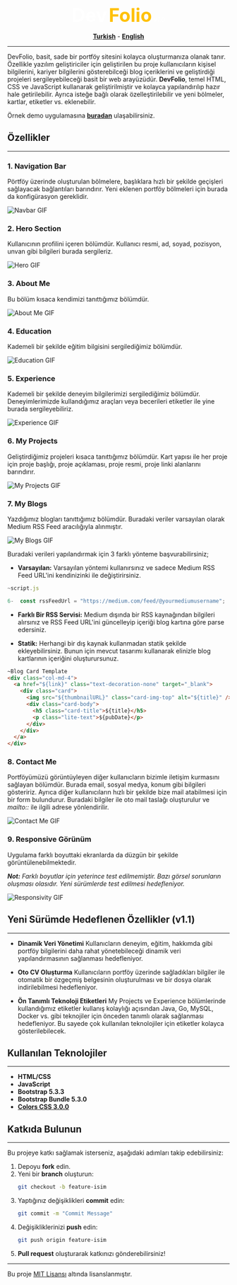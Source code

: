 <div align="center">
  <h1 style="font-size: 3em; color: #FFFFFF; display: inline;">Dev</h1>
  <h1 style="font-size: 3em; color: #FFC107; display: inline;">Folio</h1>
  <h6 align="right" style="color: #FFFFFF; display: inline;">v1.0</h6>

  [**Turkish**](README_tr.md) - [**English**](../README.md)

  <hr>
</div>

DevFolio, basit, sade bir portföy sitesini kolayca oluşturmanıza olanak tanır. Özellikle yazılım geliştiriciler için geliştirilen bu proje kullanıcıların kişisel bilgilerini, kariyer bilgilerini gösterebilceği blog içeriklerini ve geliştirdiği projeleri sergileyebileceği basit bir web arayüzüdür. **DevFolio**, temel HTML, CSS ve JavaScript kullanarak geliştirilmiştir ve kolayca yapılandırılıp hazır hale getirilebilir. Ayrıca isteğe bağlı olarak özelleştirilebilir ve yeni bölmeler, kartlar, etiketler vs. eklenebilir.

Örnek demo uygulamasına [**buradan**]() ulaşabilirsiniz.

## Özellikler

<hr>

### 1. Navigation Bar

Pörtföy üzerinde oluşturulan bölmelere, başlıklara hızlı bir şekilde geçişleri sağlayacak bağlantıları barındırır. Yeni eklenen portföy bölmeleri için burada da konfigürasyon gereklidir.

![Navbar GIF](media/navbar.gif)

### 2. Hero Section

Kullanıcının profilini içeren bölümdür. Kullanıcı resmi, ad, soyad, pozisyon, unvan gibi bilgileri burada sergileriz.

![Hero GIF](media/hero.gif)

### 3. About Me

Bu bölüm kısaca kendimizi tanıttığımız bölümdür.

![About Me GIF](media/aboutme.gif)

### 4. Education

Kademeli bir şekilde eğitim bilgisini sergilediğimiz bölümdür.

![Education GIF](media/education.gif)

### 5. Experience

Kademeli bir şekilde deneyim bilgilerimizi sergilediğimiz bölümdür. Deneyimlerimizde kullandığımız araçları veya becerileri etiketler ile yine burada sergileyebiliriz.

![Experience GIF](media/experience.gif)

### 6. My Projects

Geliştirdiğimiz projeleri kısaca tanıttığımız bölümdür. Kart yapısı ile her proje için proje başlığı, proje açıklaması, proje resmi, proje linki alanlarını barındırır.

![My Projects GIF](media/myprojects.gif)

### 7. My Blogs

Yazdığımız blogları tanıttığımız bölümdür. Buradaki veriler varsayılan olarak Medium RSS Feed aracılığıyla alınmıştır.

![My Blogs GIF](media/myblogs.gif)

Buradaki verileri yapılandırmak için 3 farklı yönteme başvurabilirsiniz;

- **Varsayılan:** Varsayılan yöntemi kullanırsınız ve sadece Medium RSS Feed URL'ini kendinizinki ile değiştirirsiniz.

```JavaScript
~script.js

6-  const rssFeedUrl = "https://medium.com/feed/@yourmediumusername";
```

- **Farklı Bir RSS Servisi:** Medium dışında bir RSS kaynağından bilgileri alırsınız ve RSS Feed URL'ini güncelleyip içeriği blog kartına göre parse edersiniz.

- **Statik:** Herhangi bir dış kaynak kullanmadan statik şekilde ekleyebilirsiniz. Bunun için mevcut tasarımı kullanarak elinizle blog kartlarının içeriğini oluşturursunuz.

```html
~Blog Card Template
<div class="col-md-4">
  <a href="${link}" class="text-decoration-none" target="_blank">
    <div class="card">
      <img src="${thumbnailURL}" class="card-img-top" alt="${title}" />
      <div class="card-body">
        <h5 class="card-title">${title}</h5>
        <p class="lite-text">${pubDate}</p>
      </div>
    </div>
  </a>
</div>
```

### 8. Contact Me

Portföyümüzü görüntüyleyen diğer kullanıcların bizimle iletişim kurmasını sağlayan bölümdür. Burada email, sosyal medya, konum gibi bilgileri gösteririz. Ayrıca diğer kullanıcıların hızlı bir şekilde bize mail atabilmesi için bir form bulundurur. Buradaki bilgiler ile oto mail taslağı oluşturulur ve _mailto::_ ile ilgili adrese yönlendirilir.

![Contact Me GIF](media/contactme.gif)

### 9. Responsive Görünüm

Uygulama farklı boyuttaki ekranlarda da düzgün bir şekilde görüntülenebilmektedir.

**_Not:_** _Farklı boyutlar için yeterince test edilmemiştir. Bazı görsel sorunların oluşması olasıdır. Yeni sürümlerde test edilmesi hedefleniyor._

![Responsivity GIF](media/responsivity.gif)

## Yeni Sürümde Hedeflenen Özellikler (v1.1)

<hr>

- **Dinamik Veri Yönetimi**
  Kullanıcların deneyim, eğitim, hakkımda gibi portföy bilgilerini daha rahat yönetebileceği dinamik veri yapılandırmasının sağlanması hedefleniyor.

- **Oto CV Oluşturma**
  Kullanıcıların portföy üzerinde sağladıkları bilgiler ile otomatik bir özgeçmiş belgesinin oluşturulması ve bir dosya olarak indirilebilmesi hedefleniyor.

- **Ön Tanımlı Teknoloji Etiketleri**
  My Projects ve Experience bölümlerinde kullandığımız etiketler kullanış kolaylığı açısından Java, Go, MySQL, Docker vs. gibi teknojiler için önceden tanımlı olarak sağlanması hedefleniyor. Bu sayede çok kullanılan teknolojiler için etiketler kolayca gösterilebilecek.

## Kullanılan Teknolojiler

<hr>

- **HTML/CSS**
- **JavaScript**
- **Bootstrap 5.3.3**
- **Bootstrap Bundle 5.3.0**
- [**Colors CSS 3.0.0**](https://github.com/mrmrs/colors)

## Katkıda Bulunun

<hr>

Bu projeye katkı sağlamak isterseniz, aşağıdaki adımları takip edebilirsiniz:

1. Depoyu **fork** edin.
2. Yeni bir **branch** oluşturun:
   ```bash
   git checkout -b feature-isim
   ```
3. Yaptığınız değişiklikleri **commit** edin:
   ```bash
   git commit -m "Commit Message"
   ```
4. Değişikliklerinizi **push** edin:
   ```bash
   git push origin feature-isim
   ```
5. **Pull request** oluşturarak katkınızı gönderebilirsiniz!

<hr>

Bu proje [MIT Lisansı](../LICENSE) altında lisanslanmıştır.
